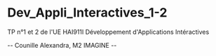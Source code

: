 # Dev_Appli_Interactives_1-2
 TP n°1 et 2 de l'UE HAI911I Développement d'Applications Intéractives

-- Counille Alexandra, M2 IMAGINE --
